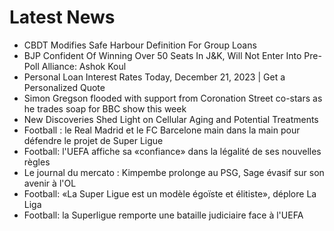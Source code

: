 # Latest News
-  CBDT Modifies Safe Harbour Definition For Group Loans
-  BJP Confident Of Winning Over 50 Seats In J&K, Will Not Enter Into Pre-Poll Alliance: Ashok Koul
-  Personal Loan Interest Rates Today, December 21, 2023 | Get a Personalized Quote
-  Simon Gregson flooded with support from Coronation Street co-stars as he trades soap for BBC show this week
-  New Discoveries Shed Light on Cellular Aging and Potential Treatments
-  Football : le Real Madrid et le FC Barcelone main dans la main pour défendre le projet de Super Ligue
-  Football: l'UEFA affiche sa «confiance» dans la légalité de ses nouvelles règles
-  Le journal du mercato : Kimpembe prolonge au PSG, Sage évasif sur son avenir à l'OL
-  Football: «La Super Ligue est un modèle égoïste et élitiste», déplore La Liga
-  Football: la Superligue remporte une bataille judiciaire face à l'UEFA

